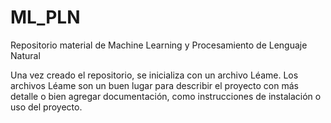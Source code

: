 # ML_PLN
Repositorio material de Machine Learning y Procesamiento de Lenguaje Natural

Una vez creado el repositorio, se inicializa con un archivo Léame. Los archivos Léame son un buen lugar para describir el proyecto con más detalle o bien agregar documentación, como instrucciones de instalación o uso del proyecto.


